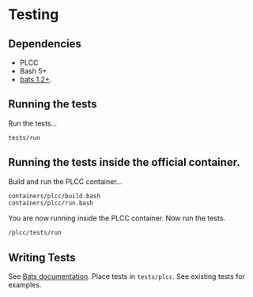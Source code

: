# Testing

## Dependencies

* PLCC
* Bash 5+
* [bats 1.2+](https://bats-core.readthedocs.io/en/latest/index.html).

## Running the tests

Run the tests...

```bash
tests/run
```

## Running the tests inside the official container.

Build and run the PLCC container...

```bash
containers/plcc/build.bash
containers/plcc/run.bash
```

You are now running inside the PLCC container. Now run the tests.

```bash
/plcc/tests/run
```

## Writing Tests

See [Bats documentation](https://bats-core.readthedocs.io/en/latest/index.html).
Place tests in `tests/plcc`. See existing tests for examples.

